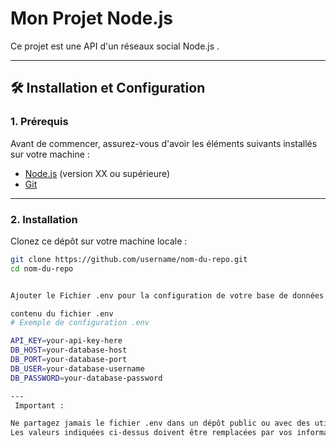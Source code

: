 # Mon Projet Node.js

Ce projet est une API d'un réseaux social Node.js . 

---

## 🛠️ Installation et Configuration

### 1. Prérequis

Avant de commencer, assurez-vous d'avoir les éléments suivants installés sur votre machine :
- [Node.js](https://nodejs.org/) (version XX ou supérieure)
- [Git](https://git-scm.com/)

---

### 2. Installation

Clonez ce dépôt sur votre machine locale :
```bash
git clone https://github.com/username/nom-du-repo.git
cd nom-du-repo


Ajouter le Fichier .env pour la configuration de votre base de données 

contenu du fichier .env
# Exemple de configuration .env

API_KEY=your-api-key-here
DB_HOST=your-database-host
DB_PORT=your-database-port
DB_USER=your-database-username
DB_PASSWORD=your-database-password

---
 Important :

Ne partagez jamais le fichier .env dans un dépôt public ou avec des utilisateurs non autorisés.
Les valeurs indiquées ci-dessus doivent être remplacées par vos informations réelles.